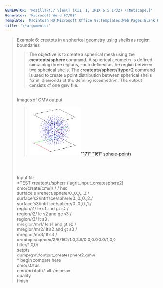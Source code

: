 ```yaml
---
GENERATOR: 'Mozilla/4.7 \[en\] (X11; I; IRIX 6.5 IP32) \[Netscape\]'
Generator: 'Microsoft Word 97/98'
Template: 'Macintosh HD:Microsoft Office 98:Templates:Web Pages:Blank Web Page'
title: '\*arguments:'
---
```


> Example 6: creatpts in a spherical geometry using shells as region
> boundaries
>
> > The objective is to create a spherical mesh using the
> > **createpts/sphere** command.
> > A spherical geometry is defined containing three regions, each
> > defined as the region between two spherical shells. The
> > **createpts/sphere/itype=2** command is used to create a point
> > distribution between spherical shells for all diamonds of the
> > defining icosahedron. The output consists of one gmv file.
>
> \
> Images of GMV output
>
> > [![](image/image6tn.gif)"171"
> > "161"](image/image6.gif) [sphere-points](image/image6.gif)
>
> \
>  
>
> Input file\
> \*TEST createpts/sphere (lagrit\_input\_createsphere2)\
> cmo/create/cmo1/ / / hex\
> surface/s1/reflect/sphere/0.,0.,0.,3./\
> surface/s2/intrface/sphere/0.,0.,0.,2./\
> surface/s3/intrface/sphere/0.,0.,0.,1./\
> region/r1/ le s1 and gt s2 /\
> region/r2/ le s2 and ge s3 /\
> region/r3/ lt s3 /\
> mregion/mr1/ le s1 and gt s2 /\
> mregion/mr2/ lt s2 and gt s3 /\
> mregion/mr3/ lt s3 /\
> createpts/sphere/2/5/162/1.0,3.0/0.0,0.0,0.0/1,0,0\
> filter/1,0,0/\
> setpts\
> dump/gmv/output\_createsphere2.gmv/\
> \* begin compare here\
> cmo/status\
> cmo/printatt//-all-/minmax\
> quality\
> finish
